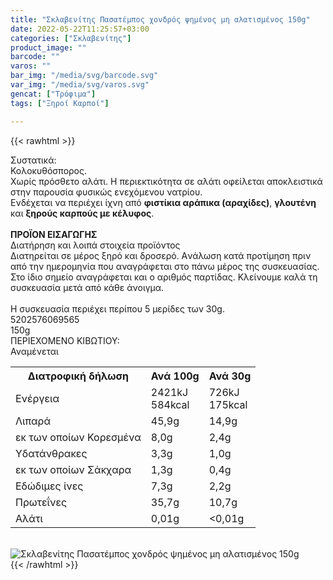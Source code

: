 ```yaml
---
title: "Σκλαβενίτης Πασατέμπος χονδρός ψημένος μη αλατισμένος 150g"
date: 2022-05-22T11:25:57+03:00
categories: ["Σκλαβενίτης"]
product_image: ""
barcode: ""
varos: ""
bar_img: "/media/svg/barcode.svg"
var_img: "/media/svg/varos.svg"
gencat: ["Τρόφιμα"]
tags: ["Ξηροί Καρποί"]

---
```

{{< rawhtml >}}

<div class="sload583"><div class="product"><div id="sistatika">Συστατικά:</div><div class="alltext">Κολοκυθόσπορος.<br>Χωρίς πρόσθετο αλάτι. Η περιεκτικότητα σε αλάτι οφείλεται αποκλειστικά στην παρουσία φυσικώς ενεχόμενου νατρίου.<br>Ενδέχεται να περιέχει ίχνη από <b>φιστίκια αράπικα (αραχίδες)</b>, <b>γλουτένη</b> και <b>ξηρούς καρπούς με κέλυφος</b>.<br><br><b>ΠΡΟΪΟΝ ΕΙΣΑΓΩΓΗΣ</b></div><div id="loipa">Διατήρηση και λοιπά στοιχεία προϊόντος</div><div class="alltext">Διατηρείται σε μέρος ξηρό και δροσερό. Aνάλωση κατά προτίμηση πριν από την ημερομηνία που αναγράφεται στο πάνω μέρος της συσκευασίας. Στο ίδιο σημείο αναγράφεται και ο αριθμός παρτίδας. Κλείνουμε καλά τη συσκευασία μετά από κάθε άνοιγμα.<br><br>Η συσκευασία περιέχει περίπου 5 μερίδες των 30g.</div><div id="barcode"><div id="barimage1"></div><span id="bartext">5202576069565</span></div><div id="varos"><div id="varosimage1"></div><span id="varostext">150g</span></div><div id="kivotio">ΠΕΡΙΕΧΟΜΕΝΟ ΚΙΒΩΤΙΟΥ:<br>Αναμένεται</div><div class="tabout"><table id="diatable"><tbody><tr><th>Διατροφική δήλωση</th><th>Ανά 100g</th><th>Ανά 30g</th></tr><tr><td class="texr2">Ενέργεια</td><td class="texr">2421kJ<br>584kcal</td><td class="texr">726kJ<br>175kcal</td></tr><tr><td class="texr2">Λιπαρά</td><td class="texr">45,9g</td><td class="texr">14,9g</td></tr><tr><td class="gray">εκ των οποίων Κορεσµένα</td><td class="gray2">8,0g</td><td class="gray2">2,4g</td></tr><tr><td class="texr2">Yδατάνθρακες</td><td class="texr">3,3g</td><td class="texr">1,0g</td></tr><tr><td class="gray">εκ των οποίων Σάκχαρα</td><td class="gray2">1,3g</td><td class="gray2">0,4g</td></tr><tr><td class="texr2">Eδώδιμες ίνες</td><td class="texr">7,3g</td><td class="texr">2,2g</td></tr><tr><td class="texr2">Πρωτεΐνες</td><td class="texr">35,7g</td><td class="texr">10,7g</td></tr><tr><td class="texr2">Αλάτι</td><td class="texr">0,01g</td><td class="texr">&lt;0,01g</td></tr></tbody></table></div><br><div class="pimg"><img alt="Σκλαβενίτης Πασατέμπος χονδρός ψημένος μη αλατισμένος 150g" title="Σκλαβενίτης Πασατέμπος χονδρός ψημένος μη αλατισμένος 150g" src="/media/images/sklavenitis-pasatempos-xondros-pshmenos-mh-alatismenos-150g.jpg"></div></div></div>
{{< /rawhtml >}}


